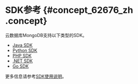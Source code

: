 # SDK参考 {#concept_62676_zh .concept}

云数据库MongoDB支持以下类型的SDK。

-   [Java SDK](https://developer.aliyun.com/tools/sdk?#/java) 
-   [Python SDK](https://developer.aliyun.com/tools/sdk?#/python)
-   [PHP SDK](https://developer.aliyun.com/tools/sdk?#/php)
-   [.NET SDK](https://developer.aliyun.com/tools/sdk?#/dotnet)
-   [Go SDK](https://developer.aliyun.com/tools/sdk?#/go)

更多信息请参考[SDK使用说明](https://developer.aliyun.com/sdk)。

